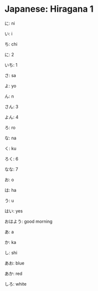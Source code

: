# Japanese: Hiragana 1

に: ni

い: i

ち: chi

に: 2

いち: 1

さ: sa

よ: yo

ん: n

さん: 3

よん: 4

ろ: ro

な: na

く: ku

ろく: 6

なな: 7

お: o

は: ha

う: u

はい: yes

おはよう: good morning

あ: a

か: ka

し: shi

あお: blue

あか: red

しろ: white
